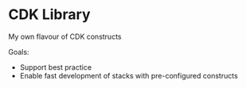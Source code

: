 # CDK Library

My own flavour of CDK constructs 

Goals:
- Support best practice
- Enable fast development of stacks with pre-configured constructs